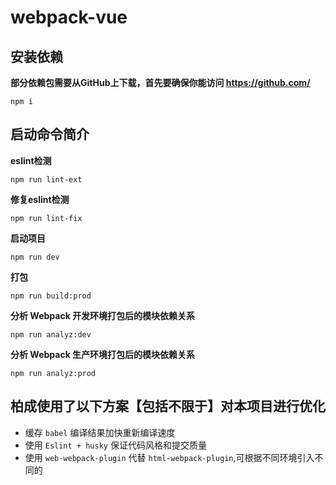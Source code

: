 
# webpack-vue

## 安装依赖
**部分依赖包需要从GitHub上下载，首先要确保你能访问 https://github.com/**
```
npm i
```
## 启动命令简介

 **eslint检测** 
```
npm run lint-ext
```

 **修复eslint检测** 
```
npm run lint-fix
```

**启动项目** 
```
npm run dev
```

 **打包** 
```
npm run build:prod
```

**分析 Webpack 开发环境打包后的模块依赖关系** 
```
npm run analyz:dev
```

**分析 Webpack 生产环境打包后的模块依赖关系** 
```
npm run analyz:prod
```
## 柏成使用了以下方案【包括不限于】对本项目进行优化

- 缓存 `babel` 编译结果加快重新编译速度
- 使用 `Eslint + husky` 保证代码风格和提交质量 
- 使用 `web-webpack-plugin` 代替 `html-webpack-plugin`,可根据不同环境引入不同的 <script> 和 <link>
- 使用 `image-webpack-loader` 对大图片进行压缩优化
- 使用 `url-loader` 对小体积字体图片base64直接引入项目，减少HTTP请求
- 使用 `webpack-parallel-uglify-plugin` 并行压缩js代码来提升压缩速度
- 使用 `DllPlugin + DllReferencePlugin` 接入动态链接库，提升构建速度
- 使用 `happypack` 对js、css、less文件多进程转换处理
- 使用 `cssnano` 智能合并压缩css代码
- 使用 `postcss-preset-env` 自动补齐各种浏览器私有的前缀，处理浏览器兼容问题
- 进行 `作用域提升 (Scope Hoisting)`，打包出来的代码文件更小、运行的更快
- 进行 `摇树优化 (Tree Shaking）`，将代码中永远不会走到的片段删除掉




